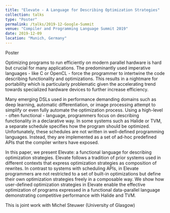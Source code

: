 ```yaml
---
title: "Elevate - A Language for Describing Optimization Strategies"
collection: talks
type: "Poster"
permalink: /talks/2019-12-Google-Summit
venue: "Compiler and Programming Language Summit 2019"
date: 2019-12-09
location: "Munich, Germany"
---
```


<a href="/files/talks/2019/Google-Summit-2019.pdf" style="margin-right:1em; text-decoration: none;"><span class="fa-stack fa-1x"><i class="fa fa-file fa-2x"></i></span> Poster</a>

Optimizing programs to run efficiently on modern parallel hardware is hard but crucial for many applications. The predominantly used imperative languages - like C or OpenCL - force the programmer to intertwine the code describing functionality and optimizations. This results in a nightmare for portability which is particularly problematic given the accelerating trend towards specialized hardware devices to further increase efficiency.

Many emerging DSLs used in performance demanding domains such as deep learning, automatic differentiation, or image processing attempt to simplify or even fully automate the optimization process. Using a high-level - often functional - language, programmers focus on describing functionality in a declarative way. In some systems such as Halide or TVM, a separate schedule specifies how the program should be optimized. Unfortunately, these schedules are not written in well-defined programming languages. Instead, they are implemented as a set of ad-hoc predefined APIs that the compiler writers have exposed.

In this paper, we present Elevate: a functional language for describing optimization strategies. Elevate follows a tradition of prior systems used in different contexts that express optimization strategies as composition of rewrites. In contrast to systems with scheduling APIs, in Elevate programmers are not restricted to a set of built-in optimizations but define their own optimization strategies freely in a composable way. We show how user-defined optimization strategies in Elevate enable the effective optimization of programs expressed in a functional data-parallel language demonstrating competitive performance with Halide and TVM.

This is joint work with Michel Steuwer (University of Glasgow) 
